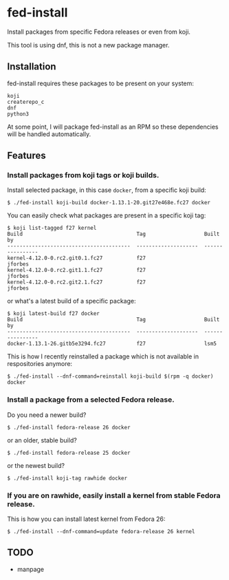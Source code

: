 # fed-install

Install packages from specific Fedora releases or even from koji.

This tool is using dnf, this is not a new package manager.


## Installation

fed-install requires these packages to be present on your system:

```
koji
createrepo_c
dnf
python3
```

At some point, I will package fed-install as an RPM so these dependencies will
be handled automatically.


## Features


### Install packages from koji tags or koji builds.

Install selected package, in this case `docker`, from a specific koji build:
```
$ ./fed-install koji-build docker-1.13.1-20.git27e468e.fc27 docker
```

You can easily check what packages are present in a specific koji tag:
```
$ koji list-tagged f27 kernel
Build                                     Tag                   Built by
----------------------------------------  --------------------  ----------------
kernel-4.12.0-0.rc2.git0.1.fc27           f27                   jforbes
kernel-4.12.0-0.rc2.git1.1.fc27           f27                   jforbes
kernel-4.12.0-0.rc2.git2.1.fc27           f27                   jforbes
```

or what's a latest build of a specific package:
```
$ koji latest-build f27 docker
Build                                     Tag                   Built by
----------------------------------------  --------------------  ----------------
docker-1.13.1-26.gitb5e3294.fc27          f27                   lsm5
```

This is how I recently reinstalled a package which is not available in respositories anymore:
```
$ ./fed-install --dnf-command=reinstall koji-build $(rpm -q docker) docker
```


### Install a package from a selected Fedora release.

Do you need a newer build?

```
$ ./fed-install fedora-release 26 docker
```

or an older, stable build?

```
$ ./fed-install fedora-release 25 docker
```

or the newest build?

```
$ ./fed-install koji-tag rawhide docker
```


### If you are on rawhide, easily install a kernel from stable Fedora release.

This is how you can install latest kernel from Fedora 26:

```
$ ./fed-install --dnf-command=update fedora-release 26 kernel
```


## TODO

* manpage
